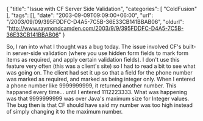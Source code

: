 {
	"title": "Issue with CF Server Side Validation",
	"categories": [
		"ColdFusion"
	],
	"tags": [],
	"date": "2003-09-09T09:09:00+06:00",
	"url": "/2003/09/09/395FDDFC-D4A5-7C5B-36E33CB141BBAB06",
	"oldurl": "http://www.raymondcamden.com/2003/9/9/395FDDFC-D4A5-7C5B-36E33CB141BBAB06"
}

So, I ran into what I thought was a bug today. The issue involved CF's built-in server-side validation (where you use hidden form fields to mark form items as required, and apply certain validation fields). I don't use this feature very often (this was a client's site) so I had to read a bit to see what was going on. The client had set it up so that a field for the phone number was marked as required, and marked as being integer only. When I entered a phone number like 9999999999, it returned another number. This happaned every time... until I entered 1112223333. What was happening was that 9999999999 was over Java's maximum size for Integer values. The bug then is that CF should have said my number was too high instead of simply changing it to the maximum number.